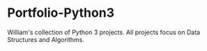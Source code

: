 # Portfolio-Python3
William's collection of Python 3 projects. All projects focus on Data Structures and Algorithms.
